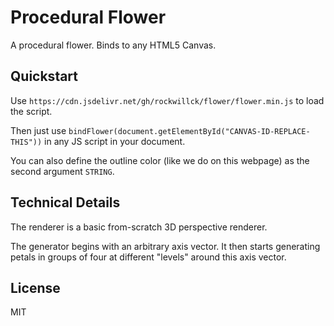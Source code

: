 # Procedural Flower
A procedural flower. Binds to any HTML5 Canvas.

## Quickstart
Use `https://cdn.jsdelivr.net/gh/rockwillck/flower/flower.min.js` to load the script.

Then just use `bindFlower(document.getElementById("CANVAS-ID-REPLACE-THIS"))` in any JS script in your document.

You can also define the outline color (like we do on this webpage) as the second argument `STRING`.

## Technical Details
The renderer is a basic from-scratch 3D perspective renderer.

The generator begins with an arbitrary axis vector. It then starts generating petals in groups of four at different "levels" around this axis vector.

## License
MIT
